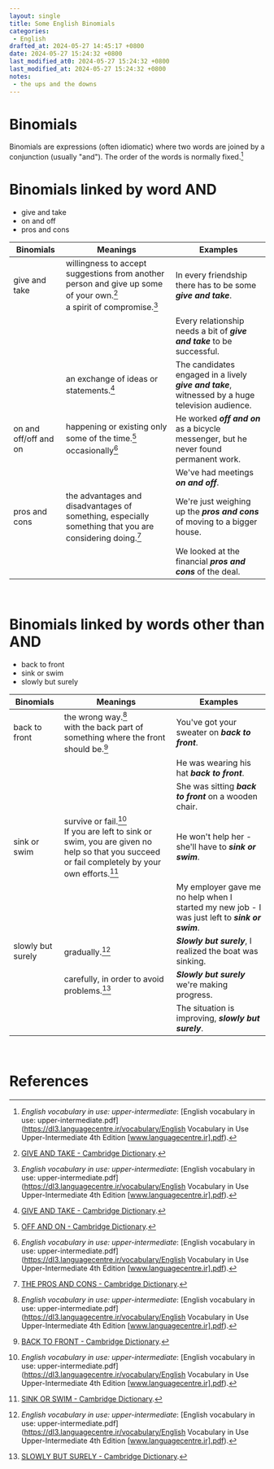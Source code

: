 ```yaml
---
layout: single
title: Some English Binomials
categories:
 - English
drafted_at: 2024-05-27 14:45:17 +0800
date: 2024-05-27 15:24:32 +0800
last_modified_at0: 2024-05-27 15:24:32 +0800
last_modified_at: 2024-05-27 15:24:32 +0800
notes:
 - the ups and the downs
---
```


# Binomials

Binomials are expressions (often idiomatic) where two words are joined by a conjunction (usually "and"). The order of the words is normally fixed.[^1]

# Binomials linked by word AND

- give and take
- on and off
- pros and cons

| Binomials             | Meanings                                                     | Examples                                                     |
| --------------------- | ------------------------------------------------------------ | ------------------------------------------------------------ |
| give and take         | willingness to accept suggestions from another person and give up some of your own.[^2]<br>a spirit of compromise.[^1] | In every friendship there has to be some ***give and take***. |
|                       |                                                              | Every relationship needs a bit of ***give and take*** to be successful. |
|                       | an exchange of ideas or statements.[^2]                      | The candidates engaged in a lively ***give and take***, witnessed by a huge television audience. |
| on and off/off and on | happening or existing only some of the time.[^4]<br>occasionally[^1] | He worked ***off and on*** as a bicycle messenger, but he never found permanent work. |
|                       |                                                              | We've had meetings ***on and off***.                         |
| pros and cons         | the advantages and disadvantages of something, especially something that you are considering doing.[^3] | We're just weighing up the ***pros and cons*** of moving to a bigger house. |
|                       |                                                              | We looked at the financial ***pros and cons*** of the deal.  |

<br>

# Binomials linked by words other than AND

- back to front
- sink or swim
- slowly but surely

| Binomials         | Meanings                                                     | Examples                                                     |
| ----------------- | ------------------------------------------------------------ | ------------------------------------------------------------ |
| back to front     | the wrong way.[^1]<br>with the back part of something where the front should be.[^5] | You've got your sweater on ***back to front***.              |
|                   |                                                              | He was wearing his hat ***back to front***.                  |
|                   |                                                              | She was sitting ***back to front*** on a wooden chair.       |
| sink or swim      | survive or fail.[^1]<br>If you are left to sink or swim, you are given no help so that you succeed or fail completely by your own efforts.[^6] | He won't help her - she'll have to ***sink or swim***.       |
|                   |                                                              | My employer gave me no help when I started my new job - I was just left to ***sink or swim***. |
| slowly but surely | gradually.[^1]                                               | ***Slowly but surely***, I realized the boat was sinking.    |
|                   | carefully, in order to avoid problems.[^7]                   | ***Slowly but surely*** we're making progress.               |
|                   |                                                              | The situation is improving, ***slowly but surely***.         |

<br>

# References

[^1]: *English vocabulary in use: upper-intermediate*: [English vocabulary in use: upper-intermediate.pdf](https://dl3.languagecentre.ir/vocabulary/English Vocabulary in Use Upper-Intermediate 4th Edition [www.languagecentre.ir].pdf).
[^2]: [GIVE AND TAKE  - Cambridge Dictionary](https://dictionary.cambridge.org/dictionary/english/give-and-take).
[^3]: [THE PROS AND CONS - Cambridge Dictionary](https://dictionary.cambridge.org/dictionary/english/pros-and-cons).
[^4]: [OFF AND ON - Cambridge Dictionary](https://dictionary.cambridge.org/dictionary/english/off-and-on).
[^5]: [BACK TO FRONT - Cambridge Dictionary](https://dictionary.cambridge.org/dictionary/english/back-to-front).
[^6]: [SINK OR SWIM - Cambridge Dictionary](https://dictionary.cambridge.org/dictionary/english/sink-or-swim).
[^7]: [SLOWLY BUT SURELY - Cambridge Dictionary](https://dictionary.cambridge.org/dictionary/english/slowly-but-surely).
